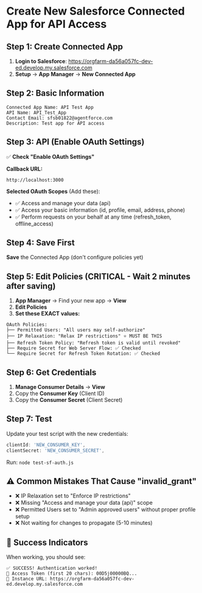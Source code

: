 # Create New Salesforce Connected App for API Access

## Step 1: Create Connected App
1. **Login to Salesforce**: https://orgfarm-da56a057fc-dev-ed.develop.my.salesforce.com
2. **Setup** → **App Manager** → **New Connected App**

## Step 2: Basic Information
```
Connected App Name: API Test App
API Name: API_Test_App
Contact Email: sfsb01822@agentforce.com
Description: Test app for API access
```

## Step 3: API (Enable OAuth Settings)
✅ **Check "Enable OAuth Settings"**

**Callback URL:** 
```
http://localhost:3000
```

**Selected OAuth Scopes** (Add these):
- ✅ Access and manage your data (api)
- ✅ Access your basic information (id, profile, email, address, phone)  
- ✅ Perform requests on your behalf at any time (refresh_token, offline_access)

## Step 4: Save First
**Save** the Connected App (don't configure policies yet)

## Step 5: Edit Policies (CRITICAL - Wait 2 minutes after saving)
1. **App Manager** → Find your new app → **View**
2. **Edit Policies**
3. **Set these EXACT values:**

```
OAuth Policies:
├── Permitted Users: "All users may self-authorize"
├── IP Relaxation: "Relax IP restrictions" ⭐ MUST BE THIS
├── Refresh Token Policy: "Refresh token is valid until revoked"
├── Require Secret for Web Server Flow: ✅ Checked
└── Require Secret for Refresh Token Rotation: ✅ Checked
```

## Step 6: Get Credentials
1. **Manage Consumer Details** → **View**
2. Copy the **Consumer Key** (Client ID)
3. Copy the **Consumer Secret** (Client Secret)

## Step 7: Test
Update your test script with the new credentials:
```javascript
clientId: 'NEW_CONSUMER_KEY',
clientSecret: 'NEW_CONSUMER_SECRET',
```

Run: `node test-sf-auth.js`

## ⚠️ Common Mistakes That Cause "invalid_grant"
- ❌ IP Relaxation set to "Enforce IP restrictions"
- ❌ Missing "Access and manage your data (api)" scope
- ❌ Permitted Users set to "Admin approved users" without proper profile setup
- ❌ Not waiting for changes to propagate (5-10 minutes)

## 🎯 Success Indicators
When working, you should see:
```
✅ SUCCESS! Authentication worked!
🎯 Access Token (first 20 chars): 00D5j00000BQ...
🏢 Instance URL: https://orgfarm-da56a057fc-dev-ed.develop.my.salesforce.com
``` 
